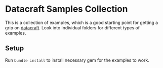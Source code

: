 # Datacraft Samples Collection

This is a collection of examples, which is a good starting point for getting a grip on [datacraft](https://github.com/xiaoxinghu/datacraft).
Look into individual folders for different types of examples.

## Setup

Run `bundle install` to install necessary gem for the examples to work.
